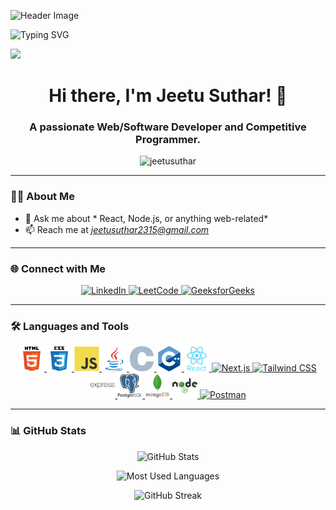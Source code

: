   ![Header Image](https://capsule-render.vercel.app/api?type=waving&color=gradient&customColorList=6,11,20&height=200&section=header&text=Jeetu%20Basit%20Khan&fontSize=50&fontAlignY=35&animation=fadeIn&desc=Full%20Stack%20Developer&descSize=20&descAlignY=60)

  <img src="https://readme-typing-svg.herokuapp.com?font=Fira+Code&size=24&duration=4000&pause=1000&color=6A5ACD&center=true&vCenter=true&width=435&lines=Full+Stack+Developer;MERN+Stack+Specialist;UI%2FUX+Enthusiast;Problem+Solver" alt="Typing SVG" />
  
  <p>
    <a href="mailto:Jeetubasitkhan2733@gmail.com">
      <img src="https://img.shields.io/badge/-Jeetubasitkhan2733@gmail.com-c14438?style=flat-square&logo=Gmail&logoColor=white"/>
    </a>
  </p>
  
<h1 align="center">Hi there, I'm Jeetu Suthar! 👋</h1>
<h3 align="center">A passionate Web/Software Developer and Competitive Programmer.</h3>

<p align="center">
  <img src="https://komarev.com/ghpvc/?username=jeetusuthar&label=Profile%20views&color=0e75b6&style=flat" alt="jeetusuthar" />
</p>

---

### 🧑‍💻 About Me

- 💬 Ask me about * React, Node.js, or anything web-related*
- 📫 Reach me at *jeetusuthar2315@gmail.com*

---

### 🌐 Connect with Me
<p align="center">
  <a href="https://www.linkedin.com/in/jeetusuthar/" target="blank">
    <img src="https://img.shields.io/badge/LinkedIn-0A66C2?style=for-the-badge&logo=linkedin&logoColor=white" alt="LinkedIn" />
  </a>
  <a href="https://leetcode.com/u/jeetu_suthar/" target="blank">
    <img src="https://img.shields.io/badge/LeetCode-FFA116?style=for-the-badge&logo=leetcode&logoColor=black" alt="LeetCode" />
  </a>
  <a href="https://auth.geeksforgeeks.org/user/jeetusuthar7/" target="blank">
    <img src="https://img.shields.io/badge/GeeksforGeeks-2F8D46?style=for-the-badge&logo=geeksforgeeks&logoColor=white" alt="GeeksforGeeks" />
  </a>
</p>

---

### 🛠 Languages and Tools
<p align="center">
  <!-- Languages -->
  <a href="https://www.w3.org/html/" target="_blank" rel="noreferrer">
    <img src="https://raw.githubusercontent.com/devicons/devicon/master/icons/html5/html5-original-wordmark.svg" alt="HTML" width="40" height="40"/>
  </a>
  <a href="https://www.w3schools.com/css/" target="_blank" rel="noreferrer">
    <img src="https://raw.githubusercontent.com/devicons/devicon/master/icons/css3/css3-original-wordmark.svg" alt="CSS" width="40" height="40"/>
  </a>
  <a href="https://developer.mozilla.org/en-US/docs/Web/JavaScript" target="_blank" rel="noreferrer">
    <img src="https://raw.githubusercontent.com/devicons/devicon/master/icons/javascript/javascript-original.svg" alt="JavaScript" width="40" height="40"/>
  </a>
  <a href="https://www.java.com" target="_blank" rel="noreferrer">
    <img src="https://raw.githubusercontent.com/devicons/devicon/master/icons/java/java-original.svg" alt="Java" width="40" height="40"/>
  </a>
  <a href="https://www.cprogramming.com/" target="_blank" rel="noreferrer">
    <img src="https://raw.githubusercontent.com/devicons/devicon/master/icons/c/c-original.svg" alt="C" width="40" height="40"/>
  </a>
  <a href="https://www.w3schools.com/cpp/" target="_blank" rel="noreferrer">
    <img src="https://raw.githubusercontent.com/devicons/devicon/master/icons/cplusplus/cplusplus-original.svg" alt="C++" width="40" height="40"/>
  </a>
  
  <!-- Frameworks & Libraries -->
  <a href="https://reactjs.org/" target="_blank" rel="noreferrer">
    <img src="https://raw.githubusercontent.com/devicons/devicon/master/icons/react/react-original-wordmark.svg" alt="React" width="40" height="40"/>
  </a>
  <a href="https://nextjs.org/" target="_blank" rel="noreferrer">
    <img src="https://cdn.worldvectorlogo.com/logos/nextjs-2.svg" alt="Next.js" width="40" height="40"/>
  </a>
  <a href="https://tailwindcss.com/" target="_blank" rel="noreferrer">
    <img src="https://www.vectorlogo.zone/logos/tailwindcss/tailwindcss-icon.svg" alt="Tailwind CSS" width="40" height="40"/>
  </a>
  <a href="https://expressjs.com" target="_blank" rel="noreferrer">
    <img src="https://raw.githubusercontent.com/devicons/devicon/master/icons/express/express-original-wordmark.svg" alt="Express" width="40" height="40"/>
  </a>
  
  <!-- Databases -->
  <a href="https://www.postgresql.org" target="_blank" rel="noreferrer">
    <img src="https://raw.githubusercontent.com/devicons/devicon/master/icons/postgresql/postgresql-original-wordmark.svg" alt="PostgreSQL" width="40" height="40"/>
  </a>
  <a href="https://www.mongodb.com/" target="_blank" rel="noreferrer">
    <img src="https://raw.githubusercontent.com/devicons/devicon/master/icons/mongodb/mongodb-original-wordmark.svg" alt="MongoDB" width="40" height="40"/>
  </a>
  
  <!-- Tools -->
  <a href="https://nodejs.org" target="_blank" rel="noreferrer">
    <img src="https://raw.githubusercontent.com/devicons/devicon/master/icons/nodejs/nodejs-original-wordmark.svg" alt="Node.js" width="40" height="40"/>
  </a>
  <a href="https://postman.com" target="_blank" rel="noreferrer">
    <img src="https://www.vectorlogo.zone/logos/getpostman/getpostman-icon.svg" alt="Postman" width="40" height="40"/>
  </a>
</p>

---

### 📊 GitHub Stats
<p align="center">
  <img src="https://github-readme-stats.vercel.app/api?username=jeetusuthar&show_icons=true&theme=tokyonight" alt="GitHub Stats" />
</p>

<p align="center">
  <img src="https://github-readme-stats.vercel.app/api/top-langs?username=jeetusuthar&show_icons=true&locale=en&layout=compact&theme=tokyonight" alt="Most Used Languages" />
</p>

<p align="center">
  <img src="https://github-readme-streak-stats.herokuapp.com/?user=jeetusuthar&theme=tokyonight" alt="GitHub Streak" />
</p>
